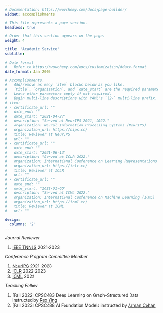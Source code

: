 ```yaml
---
# Documentation: https://wowchemy.com/docs/page-builder/
widget: accomplishments

# This file represents a page section.
headless: true

# Order that this section appears on the page.
weight: 4

title: 'Academic Service'
subtitle:

# Date format
#   Refer to https://wowchemy.com/docs/customization/#date-format
date_format: Jan 2006

# Accomplishments.
#   Add/remove as many `item` blocks below as you like.
#   `title`, `organization`, and `date_start` are the required parameters.
#   Leave other parameters empty if not required.
#   Begin multi-line descriptions with YAML's `|2-` multi-line prefix.
# item:
# - certificate_url: ""
#   date_end: ""
#   date_start: "2021-04-27"
#   description: "Served at NeurIPS 2021, 2022."
#   organization: Neural Information Processing Systems (NeurIPS)
#   organization_url: https://nips.cc/
#   title: Reviewer at NeurIPS
#   url: ""
# - certificate_url: ""
#   date_end: ""
#   date_start: "2021-06-13"
#   description: "Served at ICLR 2022."
#   organization: International Conference on Learning Representations (ICLR)
#   organization_url: https://iclr.cc/
#   title: Reviewer at ICLR
#   url: ""
# - certificate_url: ""
#   date_end: ""
#   date_start: "2022-01-05"
#   description: "Served at ICML 2022."
#   organization: International Conference on Machine Learning (ICML)
#   organization_url: https://icml.cc/
#   title: Reviewer at ICML
#   url: ""

design:
  columns: '2'
---
```


*Journal Reviewer*
<ol type="1">
  <li> <a href="https://cis.ieee.org/publications/t-neural-networks-and-learning-systems/">IEEE TNNLS</a> 2021-2023 </li>
</ol>

*Conference Program Committee Member*

<ol type="1">
  <li> <a href="https://nips.cc/">NeurIPS</a> 2021-2023 </li>
  <li> <a href="https://iclr.cc/">ICLR</a> 2022-2023 </li>
  <li> <a href="https://icml.cc/">ICML</a> 2022 </li>
</ol>

*Teaching Fellow*
<ol type="1">
  <li> [Fall 2022] <a href="https://graph-and-geometric-learning.github.io/CPSC483-website/#/staff">CPSC483 Deep Learning on Graph-Structured Data</a> instructed by <a href="https://cs.stanford.edu/people/rexy/">Rex Ying</a> </li>
  <li> [Fall 2023] CPSC488 AI Foundation Models instructed by <a href="https://armancohan.com/">Arman Cohan</a> </li>
</ol>
